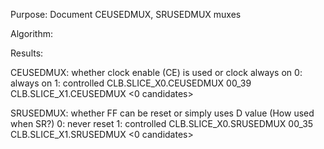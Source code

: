 Purpose:
Document CEUSEDMUX, SRUSEDMUX muxes

Algorithm:

Results:

CEUSEDMUX: whether clock enable (CE) is used or clock always on
0: always on
1: controlled
CLB.SLICE_X0.CEUSEDMUX 00_39
CLB.SLICE_X1.CEUSEDMUX <0 candidates>


SRUSEDMUX: whether FF can be reset or simply uses D value
(How used when SR?)
0: never reset
1: controlled
CLB.SLICE_X0.SRUSEDMUX 00_35
CLB.SLICE_X1.SRUSEDMUX <0 candidates>

